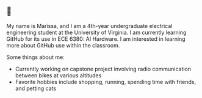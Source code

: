 ## 👋

My name is Marissa, and I am a 4th-year undergraduate electrical engineering student at the University of Virginia. I am currently learning GitHub for its use in ECE 6380: AI Hardware. I am interested in learning more about GitHub use within the classroom.

Some things about me:

- Currently working on capstone project involving radio communication between bikes at various altitudes
- Favorite hobbies include shopping, running, spending time with friends, and petting cats
  
<!--
**mariscash/mariscash** is a ✨ _special_ ✨ repository because its `README.md` (this file) appears on your GitHub profile.

Here are some ideas to get you started:

- 🔭 I’m currently working on ...
- 🌱 I’m currently learning ...
- 👯 I’m looking to collaborate on ...
- 🤔 I’m looking for help with ...
- 💬 Ask me about ...
- 📫 How to reach me: ...
- 😄 Pronouns: ...
- ⚡ Fun fact: ...
-->
